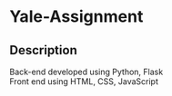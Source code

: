 # Yale-Assignment
## Description
Back-end developed using Python, Flask\
Front end using HTML, CSS, JavaScript